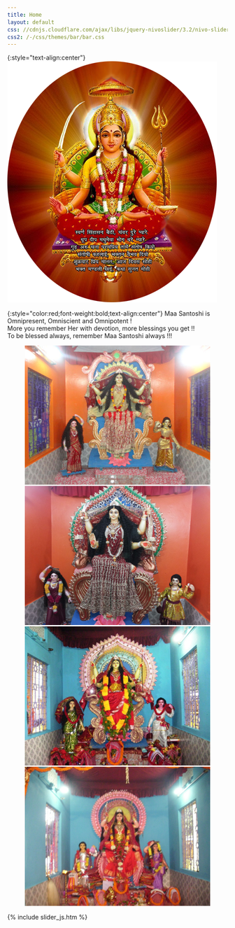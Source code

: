 ```yaml
---
title: Home
layout: default
css: //cdnjs.cloudflare.com/ajax/libs/jquery-nivoslider/3.2/nivo-slider.min.css
css2: /-/css/themes/bar/bar.css
---
```

{:style="text-align:center"}
![Santoshi Maa](/files/home.png)

{:style="color:red;font-weight:bold;text-align:center"}
Maa Santoshi is Omnipresent, Omniscient and Omnipotent !  
More you remember Her with devotion, more blessings you get !!  
To be blessed always, remember Maa Santoshi always !!!  

<div class="slider-wrapper theme-bar" style="width: 424px; margin: 5px auto; clear:both">
    <div id="slider" class="nivoSlider">
        <img src="/files/events/2015/homepage.jpg" alt="Santoshi Maa Festival at Mariani, Jorhat, Assam on 22nd May, 2015" />
        <img src="/files/events/2014/1.jpg" alt="Santoshi Maa Festival at Mariani, Jorhat, Assam on 6th June, 2014" />
        <img src="/files/events/2011/2.jpg" alt="Santoshi Maa Festival at Mariani, Jorhat, Assam on 10th June, 2011" />
        <img src="/files/events/2010/7.jpg" alt="Santoshi Maa Festival at Mariani, Jorhat, Assam on 21st May, 2010" />
    </div>
</div>

{% include slider_js.htm %}